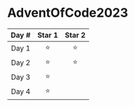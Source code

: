 # AdventOfCode2023

| Day # | Star 1 | Star 2 |
| :---: | :----: | :----: |
| Day 1 |   ⭐   |   ⭐   |
| Day 2 |   ⭐   |   ⭐   |
| Day 3 |   ⭐   |        |
| Day 4 |   ⭐   |        |
